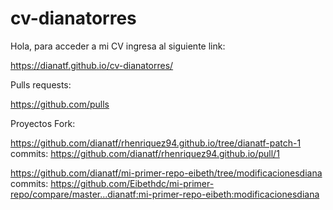 # cv-dianatorres

Hola, para acceder a mi CV ingresa al siguiente link:

https://dianatf.github.io/cv-dianatorres/

Pulls requests:

https://github.com/pulls

Proyectos Fork:

https://github.com/dianatf/rhenriquez94.github.io/tree/dianatf-patch-1
commits: https://github.com/dianatf/rhenriquez94.github.io/pull/1

https://github.com/dianatf/mi-primer-repo-eibeth/tree/modificacionesdiana
commits: https://github.com/Eibethdc/mi-primer-repo/compare/master...dianatf:mi-primer-repo-eibeth:modificacionesdiana

